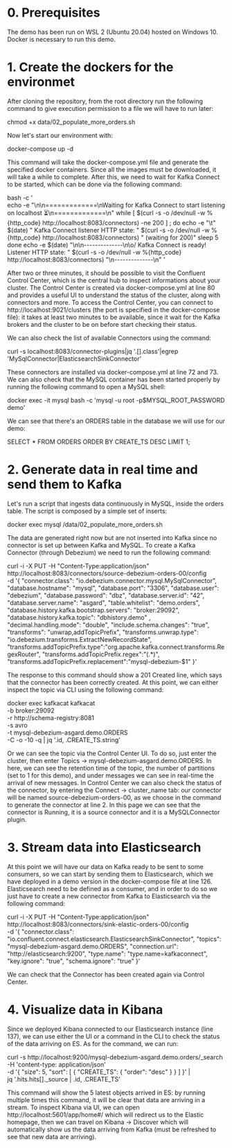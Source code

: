 # 0. Prerequisites

The demo has been run on WSL 2 (Ubuntu 20.04) hosted on Windows 10.
Docker is necessary to run this demo.



# 1. Create the dockers for the environmet

After cloning the repository, from the root directory run the following command to give execution permission to a file we will have to run later:

chmod +x data/02_populate_more_orders.sh

Now let's start our environment with:

docker-compose up -d

This command will take the docker-compose.yml file and generate the specified docker containers. Since all the images must be downloaded, it will take a while to complete.
After this, we need to wait for Kafka Connect to be started, which can be done via the following command:

bash -c ' \
echo -e "\n\n=============\nWaiting for Kafka Connect to start listening on localhost ⏳\n=============\n"
while [ $(curl -s -o /dev/null -w %{http_code} http://localhost:8083/connectors) -ne 200 ] ; do
  echo -e "\t" $(date) " Kafka Connect listener HTTP state: " $(curl -s -o /dev/null -w %{http_code} http://localhost:8083/connectors) " (waiting for 200)"
  sleep 5
done
echo -e $(date) "\n\n--------------\n\o/ Kafka Connect is ready! Listener HTTP state: " $(curl -s -o /dev/null -w %{http_code} http://localhost:8083/connectors) "\n--------------\n"
'

After two or three minutes, it should be possible to visit the Confluent Control Center, which is the central hub to inspect informations about your cluster. 
The Control Center is created via docker-compose.yml at line 80 and provides a useful UI to understand the status of the cluster, along with connectors and more.
To access the Control Center, you can connect to http://localhost:9021/clusters (the port is specified in the docker-compose file): it takes at least two minutes to be available, since it wait for the Kafka brokers and the cluster to be on before start checking their status.

We can also check the list of available Connectors using the command:

curl -s localhost:8083/connector-plugins|jq '.[].class'|egrep 'MySqlConnector|ElasticsearchSinkConnector'

These connectors are installed via docker-compose.yml at line 72 and 73.
We can also check that the MySQL container has been started properly by running the following command to open a MySQL shell:

docker exec -it mysql bash -c 'mysql -u root -p$MYSQL_ROOT_PASSWORD demo'

We can see that there's an ORDERS table in the database we will use for our demo:

SELECT * FROM ORDERS ORDER BY CREATE_TS DESC LIMIT 1;


# 2. Generate data in real time and send them to Kafka

Let's run a script that ingests data continuously in MySQL, inside the orders table. The script is composed by a simple set of inserts:

docker exec mysql /data/02_populate_more_orders.sh

The data are generated right now but are not inserted into Kafka since no connector is set up between Kafka and MySQL. To create a Kafka Connector (through Debezium) we need to run the following command:

curl -i -X PUT -H  "Content-Type:application/json" \
    http://localhost:8083/connectors/source-debezium-orders-00/config \
    -d '{
            "connector.class": "io.debezium.connector.mysql.MySqlConnector",
            "database.hostname": "mysql",
            "database.port": "3306",
            "database.user": "debezium",
            "database.password": "dbz",
            "database.server.id": "42",
            "database.server.name": "asgard",
            "table.whitelist": "demo.orders",
            "database.history.kafka.bootstrap.servers": "broker:29092",
            "database.history.kafka.topic": "dbhistory.demo" ,
            "decimal.handling.mode": "double",
            "include.schema.changes": "true",
            "transforms": "unwrap,addTopicPrefix",
            "transforms.unwrap.type": "io.debezium.transforms.ExtractNewRecordState",
            "transforms.addTopicPrefix.type":"org.apache.kafka.connect.transforms.RegexRouter",
            "transforms.addTopicPrefix.regex":"(.*)",
            "transforms.addTopicPrefix.replacement":"mysql-debezium-$1"
    }'

The response to this command should show a 201 Created line, which says that the connector has been correctly created.
At this point, we can either inspect the topic via CLI using the following command:

docker exec kafkacat kafkacat \
        -b broker:29092 \
        -r http://schema-registry:8081 \
        -s avro \
        -t mysql-debezium-asgard.demo.ORDERS \
        -C -o -10 -q | jq '.id, .CREATE_TS.string'

Or we can see the topic via the Control Center UI. To do so, just enter the cluster, then enter Topics -> mysql-debezium-asgard.demo.ORDERS. In here, we can see the retention time of the topic, the number of partitions (set to 1 for this demo), and under messages we can see in real-time the arrival of new messages.
In Control Center we can also check the status of the connector, by entering the Connect -> cluster_name tab: our connector will be named source-debezium-orders-00, as we choose in the command to generate the connector at line 2.
In this page we can see that the connector is Running, it is a source connector and it is a MySQLConnector plugin.

# 3. Stream data into Elasticsearch

At this point we will have our data on Kafka ready to be sent to some consumers, so we can start by sending them to Elasticsearch, which we have deployed in a demo version in the docker-compose file at line 126.
Elasticsearch need to be defined as a consumer, and in order to do so we just have to create a new connector from Kafka to Elasticsearch via the following command:

curl -i -X PUT -H  "Content-Type:application/json" \
    http://localhost:8083/connectors/sink-elastic-orders-00/config \
    -d '{
        "connector.class": "io.confluent.connect.elasticsearch.ElasticsearchSinkConnector",
        "topics": "mysql-debezium-asgard.demo.ORDERS",
        "connection.url": "http://elasticsearch:9200",
        "type.name": "type.name=kafkaconnect",
        "key.ignore": "true",
        "schema.ignore": "true"
    }'

We can check that the Connector has been created again via Control Center.

# 4. Visualize data in Kibana

Since we deployed Kibana connected to our Elasticsearch instance (line 137), we can use either the UI or a command in the CLI to check the status of the data arriving on ES.
As for the command, we can run:

curl -s http://localhost:9200/mysql-debezium-asgard.demo.orders/_search \
    -H 'content-type: application/json' \
    -d '{ "size": 5, "sort": [ { "CREATE_TS": { "order": "desc" } } ] }' |\
    jq '.hits.hits[]._source | .id, .CREATE_TS'

This command will show the 5 latest objects arrived in ES: by running multiple times this command, it will be clear that data are arriving in a stream.
To inspect Kibana via UI, we can open http://localhost:5601/app/home#/ which will redirect us to the Elastic homepage, then we can travel on Kibana -> Discover which will automatically show us the data arriving from Kafka (must be refreshed to see that new data are arriving).

